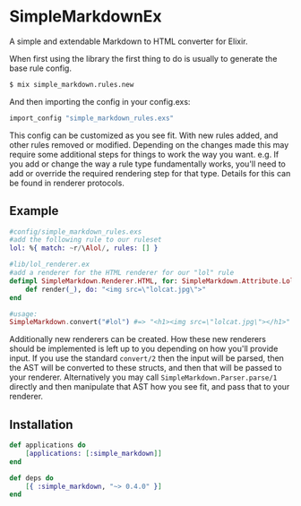 # SimpleMarkdownEx
A simple and extendable Markdown to HTML converter for Elixir.

When first using the library the first thing to do is usually to
generate the base rule config.
```bash
$ mix simple_markdown.rules.new
```

And then importing the config in your config.exs:
```elixir
import_config "simple_markdown_rules.exs"
```

This config can be customized as you see fit. With new rules added,
and other rules removed or modified. Depending on the changes made
this may require some additional steps for things to work the way
you want. e.g. If you add or change the way a rule type fundamentally
works, you'll need to add or override the required rendering step
for that type. Details for this can be found in renderer protocols.

Example
-------
```elixir
#config/simple_markdown_rules.exs
#add the following rule to our ruleset
lol: %{ match: ~r/\Alol/, rules: [] }

#lib/lol_renderer.ex
#add a renderer for the HTML renderer for our "lol" rule
defimpl SimpleMarkdown.Renderer.HTML, for: SimpleMarkdown.Attribute.Lol do
    def render(_), do: "<img src=\"lolcat.jpg\">"
end

#usage:
SimpleMarkdown.convert("#lol") #=> "<h1><img src=\"lolcat.jpg\"></h1>"
```

Additionally new renderers can be created. How these new renderers should
be implemented is left up to you depending on how you'll provide input.
If you use the standard `convert/2` then the input will
be parsed, then the AST will be converted to these structs, and then
that will be passed to your renderer. Alternatively you may call
`SimpleMarkdown.Parser.parse/1` directly and then manipulate that AST
how you see fit, and pass that to your renderer.

Installation
------------
```elixir
def applications do
    [applications: [:simple_markdown]]
end

def deps do
    [{ :simple_markdown, "~> 0.4.0" }]
end
```
